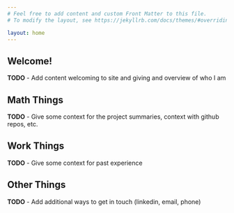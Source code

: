 ```yaml
---
# Feel free to add content and custom Front Matter to this file.
# To modify the layout, see https://jekyllrb.com/docs/themes/#overriding-theme-defaults

layout: home
---
```

## Welcome!

**TODO** - Add content welcoming to site and giving and overview of who I am

## Math Things

**TODO** - Give some context for the project summaries, context with github repos, etc.

## Work Things

**TODO** - Give some context for past experience

## Other Things

**TODO** - Add additional ways to get in touch (linkedin, email, phone)

